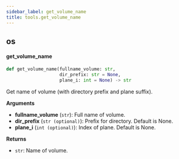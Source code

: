 ```yaml
---
sidebar_label: get_volume_name
title: tools.get_volume_name
---
```


## os

#### get\_volume\_name

```python
def get_volume_name(fullname_volume: str,
                    dir_prefix: str = None,
                    plane_i: int = None) -> str
```

Get name of volume (with directory prefix and plane suffix).

**Arguments**

* **fullname_volume** (`str`): Full name of volume.
* **dir_prefix** (`str (optional)`): Prefix for directory. Default is None.
* **plane_i** (`int (optional)`): Index of plane. Default is None.

**Returns**

* `str`: Name of volume.

